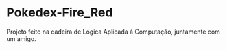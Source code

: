 # Pokedex-Fire_Red
Projeto feito na cadeira de Lógica Aplicada á Computação, juntamente com um amigo.
